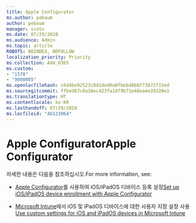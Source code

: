 ```yaml
---
title: Apple Configurator
ms.author: pebaum
author: pebaum
manager: scotv
ms.date: 07/29/2020
ms.audience: Admin
ms.topic: article
ROBOTS: NOINDEX, NOFOLLOW
localization_priority: Priority
ms.collection: Adm_O365
ms.custom:
- "1570"
- "9000085"
ms.openlocfilehash: c6d4be92523c8d1ded0a0fbeb48b0773872f15ed
ms.sourcegitcommit: ffbed67c0a16ec423fa1d79b71e48ea4e2d320e1
ms.translationtype: HT
ms.contentlocale: ko-KR
ms.lasthandoff: 07/29/2020
ms.locfileid: "46523064"
---
```

# <a name="apple-configurator"></a><span data-ttu-id="6a9a1-102">Apple Configurator</span><span class="sxs-lookup"><span data-stu-id="6a9a1-102">Apple Configurator</span></span>

<span data-ttu-id="6a9a1-103">자세한 내용은 다음을 참조하십시오.</span><span class="sxs-lookup"><span data-stu-id="6a9a1-103">For more information, see:</span></span> 

- <span data-ttu-id="6a9a1-104">[Apple Configurator](https://docs.microsoft.com/intune/apple-configurator-enroll-ios)를 사용하여 iOS/iPadOS 디바이스 등록 설정</span><span class="sxs-lookup"><span data-stu-id="6a9a1-104">[Set up iOS/iPadOS device enrollment with Apple Configurator](https://docs.microsoft.com/intune/apple-configurator-enroll-ios)</span></span>

- <span data-ttu-id="6a9a1-105">[Microsoft Intune](https://docs.microsoft.com/intune/custom-settings-ios)에서 iOS 및 iPadOS 디바이스에 대한 사용자 지정 설정 사용</span><span class="sxs-lookup"><span data-stu-id="6a9a1-105">[Use custom settings for iOS and iPadOS devices in Microsoft Intune](https://docs.microsoft.com/intune/custom-settings-ios)</span></span>